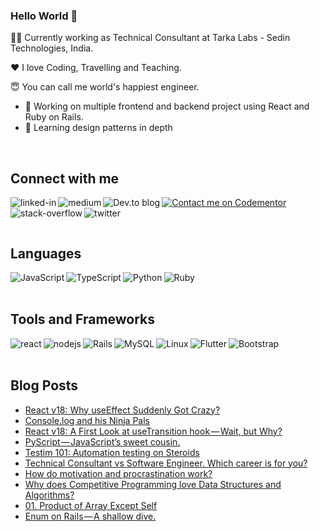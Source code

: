 ### Hello World 👋

👨‍💻 Currently working as Technical Consultant at Tarka Labs - Sedin Technologies, India.

❤️ I love Coding, Travelling and Teaching.

😇 You can call me world's happiest engineer.

- 🔭 Working on multiple frontend and backend project using React and Ruby on Rails.
- 🌱 Learning design patterns in depth
<br>

## Connect with me

[![Contact me on Codementor](https://www.codementor.io/m-badges/sameerkumar308/im-a-cm-b.svg)](https://www.codementor.io/@sameerkumar308?refer=badge)
[<img align="left" alt="linked-in" src="https://img.shields.io/badge/linkedin-%230077B5.svg?&style=for-the-badge&logo=linkedin&logoColor=white" />](https://www.linkedin.com/in/sameerkumar1612/)
[<img align="left" alt="medium" src="https://img.shields.io/badge/medium-%2312100E.svg?&style=for-the-badge&logo=medium&logoColor=white" />](https://sameer-kumar-1612.medium.com/)
[<img align="left" alt="Dev.to blog" src="https://img.shields.io/badge/dev.to-0A0A0A?style=for-the-badge&logo=dev.to&logoColor=white" />](https://dev.to/sameer1612)
[<img align="left" alt="stack-overflow" src="https://img.shields.io/badge/stack%20overflow-FE7A16?logo=stack-overflow&logoColor=white&style=for-the-badge" />](https://stackoverflow.com/users/9677305/sameer-kumar?tab=profile)
[<img align="left" alt="twitter" src="https://img.shields.io/badge/twitter-%231DA1F2.svg?&style=for-the-badge&logo=twitter&logoColor=white" />](https://twitter.com/Ninja_Engineer_)

<br>

## Languages
<img align="left" alt="JavaScript" src="https://img.shields.io/badge/javascript-%23323330.svg?style=for-the-badge&logo=javascript&logoColor=%23F7DF1E"/>
<img align="left" alt="TypeScript" src="https://img.shields.io/badge/typescript-%23007ACC.svg?style=for-the-badge&logo=typescript&logoColor=white"/>
<img align="left" alt="Python" src="https://img.shields.io/badge/python-%2314354C.svg?style=for-the-badge&logo=python&logoColor=white"/>
<img align="left" alt="Ruby" src="https://img.shields.io/badge/ruby-%23CC342D.svg?style=for-the-badge&logo=ruby&logoColor=white"/>

<br>
<br>

## Tools and Frameworks
<img align="left" alt="react" src="https://img.shields.io/badge/react%20-%2320232a.svg?&style=for-the-badge&logo=react&logoColor=%2361DAFB" />
<img align="left" alt="nodejs" src="https://img.shields.io/badge/node.js%20-%2343853D.svg?&style=for-the-badge&logo=node.js&logoColor=white" />
<img align="left" alt="Rails" src="https://img.shields.io/badge/rails-%23CC0000.svg?style=for-the-badge&logo=ruby-on-rails&logoColor=white"/>
<img align="left" alt="MySQL" src="https://img.shields.io/badge/mysql-%2300f.svg?style=for-the-badge&logo=mysql&logoColor=white"/>
<img align="left" alt="Linux" src="https://img.shields.io/badge/Linux-FCC624?style=for-the-badge&logo=linux&logoColor=black">
<img align="left" alt="Flutter" src="https://img.shields.io/badge/Flutter-%2302569B.svg?style=for-the-badge&logo=Flutter&logoColor=white" />
<img align="left" alt="Bootstrap" src="https://img.shields.io/badge/bootstrap-%23563D7C.svg?style=for-the-badge&logo=bootstrap&logoColor=white"/>
<br>
<br>

## Blog Posts
<!-- BLOG-POST-LIST:START -->
- [React v18: Why useEffect Suddenly Got Crazy?](https://betterprogramming.pub/react-v18-why-useeffect-suddenly-go-crazy-db1b42eb2730?source=rss-67b148806abe------2)
- [Console.log and his Ninja Pals](https://betterprogramming.pub/console-log-and-his-ninja-pals-4fc0863ad5f4?source=rss-67b148806abe------2)
- [React v18: A First Look at useTransition hook — Wait, but Why?](https://betterprogramming.pub/react-v18-usetransition-hook-why-f5d8880dc64d?source=rss-67b148806abe------2)
- [PyScript — JavaScript’s sweet cousin.](https://medium.com/tarkalabs-til/pyscript-javascripts-sweet-cousin-433129a7a118?source=rss-67b148806abe------2)
- [Testim 101: Automation testing on Steroids](https://blog.tarkalabs.com/testim-101-automation-testing-on-steroids-ee5eeeb3fa50?source=rss-67b148806abe------2)
- [Technical Consultant vs Software Engineer. Which career is for you?](https://sameer-kumar-1612.medium.com/technical-consultant-vs-software-engineer-which-career-is-for-you-b88eaf227e47?source=rss-67b148806abe------2)
- [How do motivation and procrastination work?](https://sameer-kumar-1612.medium.com/how-do-motivation-and-procrastination-work-5a5b186e667a?source=rss-67b148806abe------2)
- [Why does Competitive Programming love Data Structures and Algorithms?](https://medium.com/nerd-for-tech/why-does-competitive-programming-love-data-structures-and-algorithms-a69b53077ce8?source=rss-67b148806abe------2)
- [01. Product of Array Except Self](https://sameer-kumar-1612.medium.com/01-product-of-array-except-self-1201083405da?source=rss-67b148806abe------2)
- [Enum on Rails — A shallow dive.](https://sameer-kumar-1612.medium.com/enum-on-rails-a-shallow-dive-710f70b85fc4?source=rss-67b148806abe------2)
<!-- BLOG-POST-LIST:END -->


